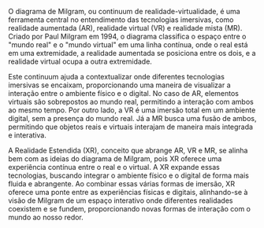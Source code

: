 O diagrama de Milgram, ou continuum de realidade-virtualidade, é uma ferramenta central no entendimento das tecnologias imersivas, como realidade aumentada (AR), realidade virtual (VR) e realidade mista (MR). Criado por Paul Milgram em 1994, o diagrama classifica o espaço entre o "mundo real" e o "mundo virtual" em uma linha contínua, onde o real está em uma extremidade, a realidade aumentada se posiciona entre os dois, e a realidade virtual ocupa a outra extremidade.

Este continuum ajuda a contextualizar onde diferentes tecnologias imersivas se encaixam, proporcionando uma maneira de visualizar a interação entre o ambiente físico e o digital. No caso de AR, elementos virtuais são sobrepostos ao mundo real, permitindo a interação com ambos ao mesmo tempo. Por outro lado, a VR é uma imersão total em um ambiente digital, sem a presença do mundo real. Já a MR busca uma fusão de ambos, permitindo que objetos reais e virtuais interajam de maneira mais integrada e interativa​.

A Realidade Estendida (XR), conceito que abrange AR, VR e MR, se alinha bem com as ideias do diagrama de Milgram, pois XR oferece uma experiência contínua entre o real e o virtual. A XR expande essas tecnologias, buscando integrar o ambiente físico e o digital de forma mais fluida e abrangente. Ao combinar essas várias formas de imersão, XR oferece uma ponte entre as experiências físicas e digitais, alinhando-se à visão de Milgram de um espaço interativo onde diferentes realidades coexistem e se fundem, proporcionando novas formas de interação com o mundo ao nosso redor​.